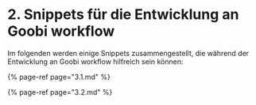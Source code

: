 # 2. Snippets für die Entwicklung an Goobi workflow

Im folgenden werden einige Snippets zusammengestellt, die während der Entwicklung an Goobi workflow hilfreich sein können:

{% page-ref page="3.1.md" %}

{% page-ref page="3.2.md" %}

